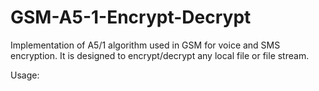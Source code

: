 # GSM-A5-1-Encrypt-Decrypt
Implementation of A5/1 algorithm used in GSM for voice and SMS encryption.  It is designed to encrypt/decrypt any local file or file stream.


Usage:


